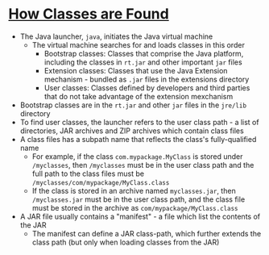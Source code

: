 # [How Classes are Found](https://docs.oracle.com/javase/7/docs/technotes/tools/findingclasses.html)

* The Java launcher, `java`, initiates the Java virtual machine
  * The virtual machine searches for and loads classes in this order
    * Bootstrap classes: Classes that comprise the Java platform, including the classes in `rt.jar` and other important `jar` files
    * Extension classes: Classes that use the Java Extension mechanism - bundled as `.jar` files in the extensions directory
    * User classes: Classes defined by developers and third parties that do not take advantage of the extension mexchanism
* Bootstrap classes are in the `rt.jar` and other `jar` files in the `jre/lib` directory
* To find user classes, the launcher refers to the user class path - a list of directories, JAR archives and ZIP archives which contain class files
* A class files has a subpath name that reflects the class's fully-qualified name
  * For example, if the class `com.mypackage.MyClass` is stored under `/myclasses`, then `/myclasses` must be in the user class path and the full path to the class files must be `/myclasses/com/mypackage/MyClass.class`
  * If the class is stored in an archive named `myclasses.jar`, then `/myclasses.jar` must be in the user class path, and the class file must be stored in the archive as `com/mypackage/MyClass.class`
* A JAR file usually contains a "manifest" - a file which list the contents of the JAR
  * The manifest can define a JAR class-path, which further extends the class path (but only when loading classes from the JAR)
